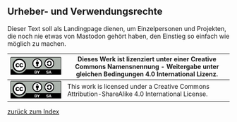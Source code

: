 Urheber- und Verwendungsrechte
------------------------------


Dieser Text soll als Landingpage dienen, um Einzelpersonen und Projekten, die noch nie etwas von Mastodon gehört haben, den Einstieg so einfach wie möglich zu machen.

| ![cc logo](../pics/cc-by-sa.png) | Dieses Werk ist lizenziert unter einer Creative Commons Namensnennung - Weitergabe unter gleichen Bedingungen 4.0 International Lizenz. |
|-------------------------------|--------------|
| ![cc logo](../pics/cc-by-sa.png) | This work is licensed under a Creative Commons Attribution-ShareAlike 4.0 International License. |


[zurück zum Index](00-00-index.md)